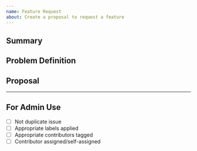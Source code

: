```yaml
---
name: Feature Request
about: Create a proposal to request a feature
---
```


<!-- markdownlint-disable MD041 -->

## Summary

## Problem Definition

<!-- Why do we need this feature?
What problems may be addressed by introducing this feature?
What benefits do we stand to gain by including this feature?
Are there any disadvantages of including this feature? -->

## Proposal

---

## For Admin Use

- [ ] Not duplicate issue
- [ ] Appropriate labels applied
- [ ] Appropriate contributors tagged
- [ ] Contributor assigned/self-assigned
